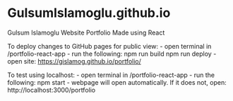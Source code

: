 # GulsumIslamoglu.github.io

Gulsum Islamoglu Website Portfolio
Made using React

To deploy changes to GitHub pages for public view:
	- open terminal in /portfolio-react-app
	- run the following:
		npm run build
		npm run deploy
	- open site:
		https://gislamog.github.io/portfolio/

To test using localhost:
	- open terminal in /portfolio-react-app
	- run the following:
		npm start
	- webpage will open automatically. If it does not, open:
		http://localhost:3000/portfolio